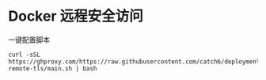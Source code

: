 # Docker 远程安全访问

一键配置脚本

```shell
curl -sSL https://ghproxy.com/https://raw.githubusercontent.com/catch6/deployment/main/docker-remote-tls/main.sh | bash
```
